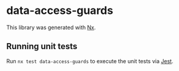 # data-access-guards

This library was generated with [Nx](https://nx.dev).

## Running unit tests

Run `nx test data-access-guards` to execute the unit tests via [Jest](https://jestjs.io).
